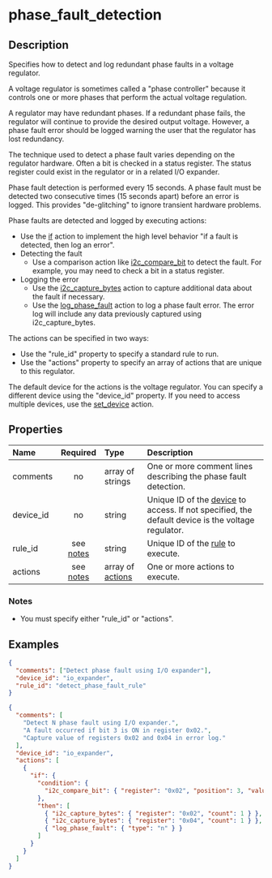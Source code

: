 # phase_fault_detection

## Description

Specifies how to detect and log redundant phase faults in a voltage regulator.

A voltage regulator is sometimes called a "phase controller" because it controls
one or more phases that perform the actual voltage regulation.

A regulator may have redundant phases. If a redundant phase fails, the regulator
will continue to provide the desired output voltage. However, a phase fault
error should be logged warning the user that the regulator has lost redundancy.

The technique used to detect a phase fault varies depending on the regulator
hardware. Often a bit is checked in a status register. The status register could
exist in the regulator or in a related I/O expander.

Phase fault detection is performed every 15 seconds. A phase fault must be
detected two consecutive times (15 seconds apart) before an error is logged.
This provides "de-glitching" to ignore transient hardware problems.

Phase faults are detected and logged by executing actions:

- Use the [if](if.md) action to implement the high level behavior "if a fault is
  detected, then log an error".
- Detecting the fault
  - Use a comparison action like [i2c_compare_bit](i2c_compare_bit.md) to detect
    the fault. For example, you may need to check a bit in a status register.
- Logging the error
  - Use the [i2c_capture_bytes](i2c_capture_bytes.md) action to capture
    additional data about the fault if necessary.
  - Use the [log_phase_fault](log_phase_fault.md) action to log a phase fault
    error. The error log will include any data previously captured using
    i2c_capture_bytes.

The actions can be specified in two ways:

- Use the "rule_id" property to specify a standard rule to run.
- Use the "actions" property to specify an array of actions that are unique to
  this regulator.

The default device for the actions is the voltage regulator. You can specify a
different device using the "device_id" property. If you need to access multiple
devices, use the [set_device](set_device.md) action.

## Properties

| Name      |      Required       | Type                          | Description                                                                                                    |
| :-------- | :-----------------: | :---------------------------- | :------------------------------------------------------------------------------------------------------------- |
| comments  |         no          | array of strings              | One or more comment lines describing the phase fault detection.                                                |
| device_id |         no          | string                        | Unique ID of the [device](device.md) to access. If not specified, the default device is the voltage regulator. |
| rule_id   | see [notes](#notes) | string                        | Unique ID of the [rule](rule.md) to execute.                                                                   |
| actions   | see [notes](#notes) | array of [actions](action.md) | One or more actions to execute.                                                                                |

### Notes

- You must specify either "rule_id" or "actions".

## Examples

```json
{
  "comments": ["Detect phase fault using I/O expander"],
  "device_id": "io_expander",
  "rule_id": "detect_phase_fault_rule"
}
```

```json
{
  "comments": [
    "Detect N phase fault using I/O expander.",
    "A fault occurred if bit 3 is ON in register 0x02.",
    "Capture value of registers 0x02 and 0x04 in error log."
  ],
  "device_id": "io_expander",
  "actions": [
    {
      "if": {
        "condition": {
          "i2c_compare_bit": { "register": "0x02", "position": 3, "value": 1 }
        },
        "then": [
          { "i2c_capture_bytes": { "register": "0x02", "count": 1 } },
          { "i2c_capture_bytes": { "register": "0x04", "count": 1 } },
          { "log_phase_fault": { "type": "n" } }
        ]
      }
    }
  ]
}
```

